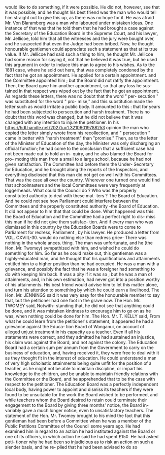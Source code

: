 would like to do something, if it were possible. He did not, however, see that it was possible, and he thought his best friend was the man who would tell him straight out to give this up, as there was no hope for it. He was afraid Mr. Von Blaramberg was a man who laboured under mistaken ideas. One instance of that was that he told them that he had brought a case against the Secretary of the Education Board in the Supreme Court, and his lawyer, Mr. Jellicoe, told him that all the witnesses and the jury were bought over, and he suspected that even the Judge had been bribed. Now, he thought honourable gentlemen could appreciate such a statement as that at its true value. If Mr. Jellicoe had said such a thing to him, he thought Mr. Jellicoe had some reason for saying it, not that he believed it was true, but he used this argument in order to induce this man to agree to his wishes. As to the 1881 case, where he sold out here, that was completely condoned by the fact that he got an appointment. He applied for a certain appointment. and the Committee appointed him ; but the Board did not ratify the appointment. Then, the Board gave him another appointment, so that any loss he sus- tained in that respect was wiped out by the fact that he got an appointment. As regards these letters, there was no doubt that the word " per- secution " was substituted for the word " pro- mise," and this substitution made the letter such as would irritate a public body. It amounted to this : that for years he had been subjected to persecution and harsh treatment. There is no doubt that this word was changed, but he did not believe that it was changed with any intention to injure the petitioner. In his https://hdl.handle.net/2027/uc1.32106019788253 opinion the man who copied the letter simply wrote from his recollection, and " persecution " came in better with "harsh treatment" than "promise." Then, as to the letter of the Minister of Education of the day, the Minister was only discharging an official function; he had come to the conclusion that a sufficient case had not been made out to hold an in- quiry, and he also blamed the Board for pro- moting this man from a small to a large school, because he had not given satisfaction. The Committee had before them the Under- Secretary for Education, and he brought along the reports of the Inspectors, and everything disclosed that this man did not get on well with his Committees. That was the case all over the country. Wherever one turned one would find that schoolmasters and the local Committees were very frequently at loggerheads. What could the Council do ? Who was the properly constituted authority to deal with these mat- ters ? The Board of Education. And he could not see how Parliament could interfere between the Committees and the properly constituted authority -the Board of Education. It did not appear to him that that could be done. What happened was this: the Board of Education and the Committee had a perfect right to dis- miss this man if he did not give them satisfac- tion. And if every man who was dismissed in this country by the Education Boards were to come to Parliament for redress, Parliament , by his lawyer. He produced a letter from VOL. CXVIIL-30. would do nothing else than redress griev- There was nothing in the whole ances. thing. The man was unfortunate, and he (the Hon. Mr. Twomey) sympathized with him, and wished he could do something for him. So far as he could make out, this gentleman was a highly-educated man, and he thought that his qualifications and attainments entitled him to a higher position than he had occupied. He was a man with a grievance, and possibly the fact that he was a foreigner had something to do with keeping him back. It was a pity if it was so ; but he was a man of attainments, and, in his own estimation, had never got into a position worthy of his attainments. His best friend would advise him to let this matter alone, and turn his attention to something by which he could earn a livelihood. The Hon. Mr. JENNINGS said it was very easy for the honourable member to say that, but the petitioner had one foot in the grave now. The Hon. Mr. TWOMEY said, Notwith- standing that, he did not see that anything could be done, and it was mistaken kindness to encourage him to go on as he was, when nothing could be done for him. The Hon. Mr. T. KELLY said, From what he could learn from the petitioner's statement, it appeared he had a grievance against the Educa- tion Board of Wanganui, on account of alleged unjust treatment in his capacity as a teacher. Even if all his statements were correct, and they admitted he had sustained an injustice, his claim was against the Board, and not against the colony. The Education Board had a certain sum per annum from the Government to carry on the business of education, and, having received it, they were free to deal with it as they thought fit in the interest of education. He could understand a man of very high scholastic attainments being quite unfit for the position of a teacher, as he might not be able to maintain discipline, or impart his knowledge to the children, and be unable to maintain friendly relations with the Committee or the Board, and he apprehended that to be the case with respect to the petitioner. The Education Board was a perfectly independent local body, having power to appoint and dismiss its teachers if they were found to be unsuitable for the work the Board wished to be performed, and while teachers whom the Board desired to retain could terminate their engagement to the Board by giving three months' notice, the Board in- variably gave a much longer notice, even to unsatisfactory teachers. The statement of the Hon. Mr. Twomey brought to his mind the fact that this gentleman had been before a Committee when he was a member of the Public Petitions Committee of the Council some years ago. He had examined him in regard to an action he had instituted against the Board or one of its officers, in which action he said he had spent £150. He had asked peti- tioner why he had been so injudicious as to risk an action on such a slender basis, and he re- plied that he had been advised to do so 